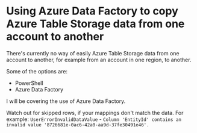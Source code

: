# Using Azure Data Factory to copy Azure Table Storage data from one account to another

There's currently no way of easily Azure Table Storage data from one account to another, for example from an account in one region, to another.

Some of the options are:

- PowerShell
- Azure Data Factory

I will be covering the use of Azure Data Factory.

Watch out for skipped rows, if your mappings don't match the data. For example: `UserErrorInvalidDataValue` - `Column 'EntityId' contains an invalid value '8726681e-0ac6-42a0-aa9d-37fe30491e46'.`

